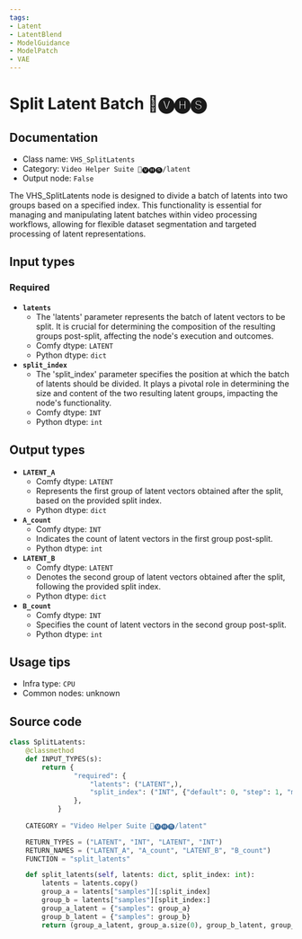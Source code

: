 ```yaml
---
tags:
- Latent
- LatentBlend
- ModelGuidance
- ModelPatch
- VAE
---
```


# Split Latent Batch 🎥🅥🅗🅢
## Documentation
- Class name: `VHS_SplitLatents`
- Category: `Video Helper Suite 🎥🅥🅗🅢/latent`
- Output node: `False`

The VHS_SplitLatents node is designed to divide a batch of latents into two groups based on a specified index. This functionality is essential for managing and manipulating latent batches within video processing workflows, allowing for flexible dataset segmentation and targeted processing of latent representations.
## Input types
### Required
- **`latents`**
    - The 'latents' parameter represents the batch of latent vectors to be split. It is crucial for determining the composition of the resulting groups post-split, affecting the node's execution and outcomes.
    - Comfy dtype: `LATENT`
    - Python dtype: `dict`
- **`split_index`**
    - The 'split_index' parameter specifies the position at which the batch of latents should be divided. It plays a pivotal role in determining the size and content of the two resulting latent groups, impacting the node's functionality.
    - Comfy dtype: `INT`
    - Python dtype: `int`
## Output types
- **`LATENT_A`**
    - Comfy dtype: `LATENT`
    - Represents the first group of latent vectors obtained after the split, based on the provided split index.
    - Python dtype: `dict`
- **`A_count`**
    - Comfy dtype: `INT`
    - Indicates the count of latent vectors in the first group post-split.
    - Python dtype: `int`
- **`LATENT_B`**
    - Comfy dtype: `LATENT`
    - Denotes the second group of latent vectors obtained after the split, following the provided split index.
    - Python dtype: `dict`
- **`B_count`**
    - Comfy dtype: `INT`
    - Specifies the count of latent vectors in the second group post-split.
    - Python dtype: `int`
## Usage tips
- Infra type: `CPU`
- Common nodes: unknown


## Source code
```python
class SplitLatents:
    @classmethod
    def INPUT_TYPES(s):
        return {
                "required": {
                    "latents": ("LATENT",),
                    "split_index": ("INT", {"default": 0, "step": 1, "min": BIGMIN, "max": BIGMAX}),
                },
            }
    
    CATEGORY = "Video Helper Suite 🎥🅥🅗🅢/latent"

    RETURN_TYPES = ("LATENT", "INT", "LATENT", "INT")
    RETURN_NAMES = ("LATENT_A", "A_count", "LATENT_B", "B_count")
    FUNCTION = "split_latents"

    def split_latents(self, latents: dict, split_index: int):
        latents = latents.copy()
        group_a = latents["samples"][:split_index]
        group_b = latents["samples"][split_index:]
        group_a_latent = {"samples": group_a}
        group_b_latent = {"samples": group_b}
        return (group_a_latent, group_a.size(0), group_b_latent, group_b.size(0))

```
